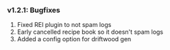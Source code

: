 ### v1.2.1: Bugfixes
1. Fixed REI plugin to not spam logs
2. Early cancelled recipe book so it doesn't spam logs
3. Added a config option for driftwood gen
